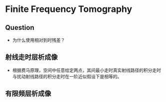 # Finite Frequency Tomography
## Question
* 为什么使用相对到时残差？
## 射线走时层析成像
* 根据费马原理，空间中任意给定两点，其间最小走时真实射线路径的积分走时与扰动射线路径的积分走时在一阶近似假设下是相等的。
## 有限频层析成像
